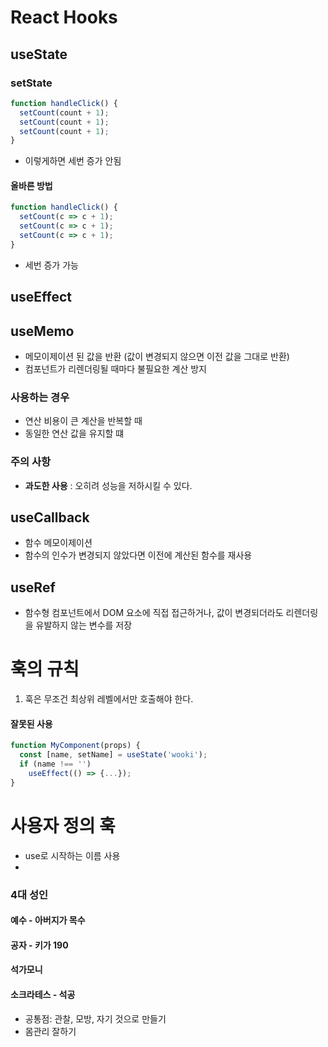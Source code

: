 # React Hooks
## useState
### setState
```jsx
function handleClick() {
  setCount(count + 1);
  setCount(count + 1);
  setCount(count + 1);
}
```
- 이렇게하면 세번 증가 안됨
#### 올바른 방법
```jsx
function handleClick() {
  setCount(c => c + 1);
  setCount(c => c + 1);
  setCount(c => c + 1);
}
```
- 세번 증가 가능

## useEffect

## useMemo
- 메모이제이션 된 값을 반환 (값이 변경되지 않으면 이전 값을 그대로 반환)
- 컴포넌트가 리렌더링될 때마다 불필요한 계산 방지
### 사용하는 경우
- 연산 비용이 큰 계산을 반복할 때
- 동일한 연산 값을 유지할 떄
### 주의 사항
- **과도한 사용** : 오히려 성능을 저하시킬 수 있다.

## useCallback
- 함수 메모이제이션
- 함수의 인수가 변경되지 않았다면 이전에 계산된 함수를 재사용

## useRef
- 함수형 컴포넌트에서 DOM 요소에 직접 접근하거나, 값이 변경되더라도 리렌더링을 유발하지 않는 변수를 저장

# 훅의 규칙
1. 훅은 무조건 최상위 레벨에서만 호출해야 한다.
  #### 잘못된 사용
  ```jsx
  function MyComponent(props) {
    const [name, setName] = useState('wooki');
    if (name !== '')
      useEffect(() => {...});
  }
```

# 사용자 정의 훅
- use로 시작하는 이름 사용
- 

### 4대 성인
#### 예수 - 아버지가 목수
#### 공자 - 키가 190
#### 석가모니
#### 소크라테스 - 석공
- 공통점: 관찰, 모방, 자기 것으로 만들기
- 몸관리 잘하기